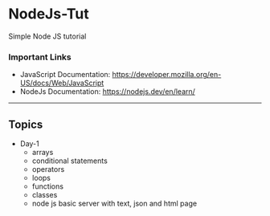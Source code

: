 # NodeJs-Tut
Simple Node JS tutorial

### Important Links
- JavaScript Documentation: https://developer.mozilla.org/en-US/docs/Web/JavaScript
- NodeJs Documentation: https://nodejs.dev/en/learn/

<hr>

## Topics
- Day-1
  - arrays
  - conditional statements
  - operators
  - loops
  - functions
  - classes
  - node js basic server with text, json and html page
